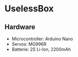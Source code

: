 # UselessBox

## Hardware
- Microcontroller: Arduino Nano
- Servos: MG996R
- Batterie: 2S Li-Ion, 2200mAh
